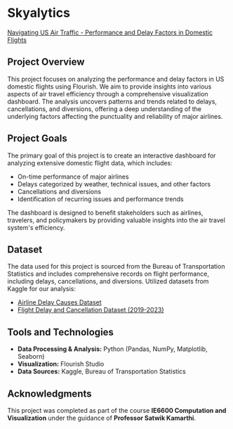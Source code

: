 # Skyalytics
[Navigating US Air Traffic - Performance and Delay Factors in Domestic Flights](https://sites.google.com/view/skyalytics/home?authuser=0)

## Project Overview

This project focuses on analyzing the performance and delay factors in US domestic flights using Flourish. We aim to provide insights into various aspects of air travel efficiency through a comprehensive visualization dashboard. The analysis uncovers patterns and trends related to delays, cancellations, and diversions, offering a deep understanding of the underlying factors affecting the punctuality and reliability of major airlines.

## Project Goals

The primary goal of this project is to create an interactive dashboard for analyzing extensive domestic flight data, which includes:
- On-time performance of major airlines
- Delays categorized by weather, technical issues, and other factors
- Cancellations and diversions
- Identification of recurring issues and performance trends

The dashboard is designed to benefit stakeholders such as airlines, travelers, and policymakers by providing valuable insights into the air travel system's efficiency.

## Dataset

The data used for this project is sourced from the Bureau of Transportation Statistics and includes comprehensive records on flight performance, including delays, cancellations, and diversions. Utilized datasets from Kaggle for our analysis:
- [Airline Delay Causes Dataset](https://www.kaggle.com/datasets/giovamata/airlinedelaycauses?resource=download)
- [Flight Delay and Cancellation Dataset (2019-2023)](https://www.kaggle.com/datasets/patrickzel/flight-delay-and-cancellation-dataset-2019-2023)

## Tools and Technologies
- **Data Processing & Analysis:** Python (Pandas, NumPy, Matplotlib, Seaborn)
- **Visualization:** Flourish Studio
- **Data Sources:** Kaggle, Bureau of Transportation Statistics

## Acknowledgments
This project was completed as part of the course **IE6600 Computation and Visualization** under the guidance of **Professor Satwik Kamarthi**.
